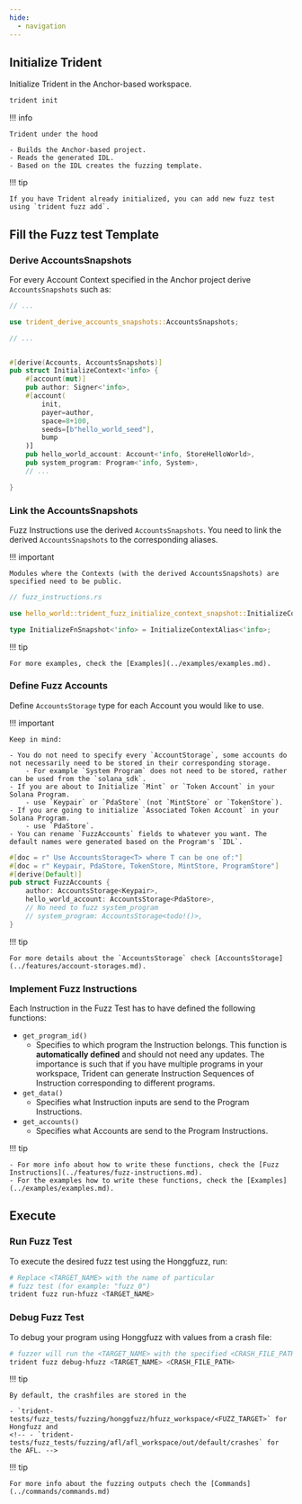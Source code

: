 ```yaml
---
hide:
  - navigation
---
```


## Initialize Trident

Initialize Trident in the Anchor-based workspace.

```bash
trident init
```

!!! info

    Trident under the hood

    - Builds the Anchor-based project.
    - Reads the generated IDL.
    - Based on the IDL creates the fuzzing template.

!!! tip

    If you have Trident already initialized, you can add new fuzz test using `trident fuzz add`.


## Fill the Fuzz test Template


### Derive AccountsSnapshots

For every Account Context specified in the Anchor project derive `AccountsSnapshots` such as:

```rust
// ...

use trident_derive_accounts_snapshots::AccountsSnapshots;

// ...


#[derive(Accounts, AccountsSnapshots)]
pub struct InitializeContext<'info> {
    #[account(mut)]
    pub author: Signer<'info>,
    #[account(
        init,
        payer=author,
        space=8+100,
        seeds=[b"hello_world_seed"],
        bump
    )]
    pub hello_world_account: Account<'info, StoreHelloWorld>,
    pub system_program: Program<'info, System>,
    // ...

}

```

### Link the AccountsSnapshots

Fuzz Instructions use the derived `AccountsSnapshots`. You need to link the derived `AccountsSnapshots` to the corresponding aliases.

!!! important

    Modules where the Contexts (with the derived AccountsSnapshots) are specified need to be public.

```rust
// fuzz_instructions.rs

use hello_world::trident_fuzz_initialize_context_snapshot::InitializeContextAlias;

type InitializeFnSnapshot<'info> = InitializeContextAlias<'info>;

```

!!! tip

    For more examples, check the [Examples](../examples/examples.md).

### Define Fuzz Accounts

Define `AccountsStorage` type for each Account you would like to use.

!!! important

    Keep in mind:

    - You do not need to specify every `AccountStorage`, some accounts do not necessarily need to be stored in their corresponding storage.
        - For example `System Program` does not need to be stored, rather can be used from the `solana_sdk`.
    - If you are about to Initialize `Mint` or `Token Account` in your Solana Program.
        - use `Keypair` or `PdaStore` (not `MintStore` or `TokenStore`).
    - If you are going to initialize `Associated Token Account` in your Solana Program.
        - use `PdaStore`.
    - You can rename `FuzzAccounts` fields to whatever you want. The default names were generated based on the Program's `IDL`.

```rust
#[doc = r" Use AccountsStorage<T> where T can be one of:"]
#[doc = r" Keypair, PdaStore, TokenStore, MintStore, ProgramStore"]
#[derive(Default)]
pub struct FuzzAccounts {
    author: AccountsStorage<Keypair>,
    hello_world_account: AccountsStorage<PdaStore>,
    // No need to fuzz system_program
    // system_program: AccountsStorage<todo!()>,
}
```

!!! tip

    For more details about the `AccountsStorage` check [AccountsStorage](../features/account-storages.md).

### Implement Fuzz Instructions

Each Instruction in the Fuzz Test has to have defined the following functions:

- `get_program_id()`
    - Specifies to which program the Instruction belongs. This function is **automatically defined** and should not need any updates. The importance is such that if you have multiple programs in your workspace, Trident can generate Instruction Sequences of Instruction corresponding to different programs.
- `get_data()`
    - Specifies what Instruction inputs are send to the Program Instructions.
- `get_accounts()`
    - Specifies what Accounts are send to the Program Instructions.

!!! tip

    - For more info about how to write these functions, check the [Fuzz Instructions](../features/fuzz-instructions.md).
    - For the examples how to write these functions, check the [Examples](../examples/examples.md).


## Execute

### Run Fuzz Test

<!-- In principle there are two possible fuzzing engines that the Trident supports, [Honggfuzz](https://github.com/google/honggfuzz) and [AFL](https://aflplus.plus/). -->

To execute the desired fuzz test using the Honggfuzz, run:

```bash
# Replace <TARGET_NAME> with the name of particular
# fuzz test (for example: "fuzz_0")
trident fuzz run-hfuzz <TARGET_NAME>
```

<!-- To execute the desired fuzz test using the AFL, run: -->

<!-- ```bash
# Replace <TARGET_NAME> with the name of particular
# fuzz test (for example: "fuzz_0")
trident fuzz run-afl <TARGET_NAME>
``` -->



### Debug Fuzz Test

To debug your program using Honggfuzz with values from a crash file:

```bash
# fuzzer will run the <TARGET_NAME> with the specified <CRASH_FILE_PATH>
trident fuzz debug-hfuzz <TARGET_NAME> <CRASH_FILE_PATH>
```

<!-- To debug your program using AFL with values from a crash file: -->

<!-- ```bash
# fuzzer will run the <TARGET_NAME> with the specified <CRASH_FILE_PATH>
trident fuzz debug-afl <TARGET_NAME> <CRASH_FILE_PATH>
``` -->

!!! tip

    By default, the crashfiles are stored in the

    - `trident-tests/fuzz_tests/fuzzing/honggfuzz/hfuzz_workspace/<FUZZ_TARGET>` for Hongfuzz and
    <!-- - `trident-tests/fuzz_tests/fuzzing/afl/afl_workspace/out/default/crashes` for the AFL. -->


!!! tip

    For more info about the fuzzing outputs chech the [Commands](../commands/commands.md)
